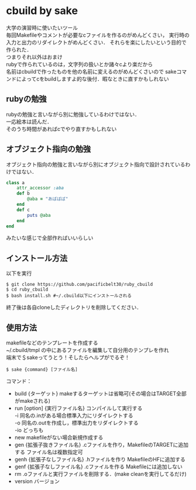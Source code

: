 # cbuild by sake
大学の演習時に使いたいツール  
毎回Makefileやコメントが必要なcファイルを作るのがめんどくさい，
実行時の入力と出力のリダイレクトがめんどくさい．
それらを楽にしたいという目的で作られた．  
つまりそれ以外はおまけ  
rubyで作られているのは，文字列の扱いとか諸々cより楽だから  
名前はcbuildで作ったものを他の名前に変えるのがめんどくさいので
sakeコマンドによってcをbuildしますよ的な後付．暇なときに直すかもしれない
## rubyの勉強
rubyの勉強と言いながら別に勉強しているわけではない．  
一応絵本は読んだ．  
そのうち時間があればcでやり直すかもしれない
## オブジェクト指向の勉強
オブジェクト指向の勉強と言いながら別にオブジェクト指向で設計されているわけではない．
```ruby
class a
    attr_accessor :aba
    def b
        @aba = "あばばば"
    end
    def c
        puts @aba
    end
end
```
みたいな感じで全部作ればいいらしい
## インストール方法
以下を実行
```shell
$ git clone https://github.com/pacificbelt30/ruby_cbuild
$ cd ruby_cbuild
$ bash install.sh #~/.cbuild以下にインストールされる
```
終了後は各自cloneしたディレクトリを削除してください．  
## 使用方法
makefileなどのテンプレートを作成する  
~/.cbuild/tmpl の中にあるファイルを編集して自分用のテンプレを作れ  
端末で＄sakeってうとう！そしたらヘルプがでるぞ！  
```
$ sake {command} [ファイル名] 
``` 

コマンド：  
  * build {ターゲット} makeするターゲットは省略可(その場合はTARGET全部がmakeされる)  
  * run   [option] {実行ファイル名} コンパイルして実行する   
      -i 同名の.inがある場合標準入力にリダイレクトする  
      -o 同名の.outを作成し，標準出力をリダイレクトする  
      -io どっちも  
  * new   makefileがない場合新規作成する  
  * gen   {拡張子抜きファイル名} .cファイルを作り，MakefileのTARGETに追加する ファイル名は複数指定可  
  * genh {拡張子なしファイル名} .hファイルを作り MakefileのHFに追加する   
  * genf {拡張子なしファイル名} .cファイルを作る Makefileには追加しない  
  * rm .oファイルと実行ファイルを削除する．(make cleanを実行してるだけ)  
  * version バージョン  
